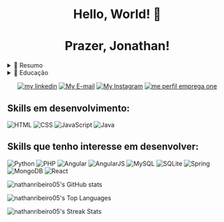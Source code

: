 <h1 align='center'> Hello, World! 👋 </h1>
<h1 align='center'> Prazer, Jonathan!</h1>

<details>
  <summary>📃 Resumo</summary>
 
 ## Sobre mim
 
 <p>
 Sou estudante de graduação em Engenharia Civil pela Universidade Católica do Salvador, onde aproveito para desenvolver minhas soft skills, como trabalho em equipe, comunicação e liderança, por exemplo. Porém venho estudando por conta própria através de cursos e bootcamps na internet com o propósito de fazer uma transição de carreira e ingressar na área tech. Atualmente meus estudos têm foco na linguagem Java (com ênfase em Programação Orientada à Objetos) e Backend, mas possuo conhecimento funcional das tecnologias JavaScript, HTML e CSS.
 </p>

- Hard Skills: Java, HTML, CSS, JavaScript, Git, Github.
  
- Soft Skills: Estudo contínuo, colaboração, capacidade de organização, fácil comunicação.
</details>

<details>
  <summary>📃 Educação</summary>
  
 ## Educação
 
 - Programa ONE, turma 5 | Abril 2023 - o momento
  
  <p>Participante da turma 5 do Programa ONE da Oracle em parceria com a Alura, no qual obtive treinamento em HTML, CSS, JavaScript e estou adquirindo mais conhecimentos e práticas em Java, SQL e Spring durante os meses do programa.</p>

  - Programa Start Capgemini | Maio 2023 - o momento
  
  <p>Participante do Programa Start da Capgemini, no qual obtive treinamento acerca dos conceitos e aplicações da Lógica de Programação e estou incrementando conhecimentos e práticas na trilha de Java, escolhida por mim após treinamento básico.</p>
  
 - Curso completo em Java - Udemy Academy | Janeiro 2023 - o momento
  
  <p>Estudos contínuos de Java através da plataforma Udemy, tendo o curso ministrado pelo professor e programador Nélio Alves.</p>
  
</details>

<div align='center'>

<a href="https://www.linkedin.com/in/jonathan-ribeiro-dev/"><img src="https://img.shields.io/badge/LinkedIn-0077B5?style=for-the-badge&logo=linkedin&logoColor=white" alt="my linkedin"></a>
<a href="mailto:jonathanribeiro05@gmail.com"><img src="https://img.shields.io/badge/Gmail-D14836?style=for-the-badge&logo=gmail&logoColor=white" alt="My E-mail"></a>
<a href="https://www.instagram.com/nathanribeiro05/"><img src="https://img.shields.io/badge/Instagram-E4405F?style=for-the-badge&logo=instagram&logoColor=white" alt="My Instagram"></a>
<a href="https://cursos.alura.com.br/emprega-one/profile/jonathanribeiro05"><img src="https://img.shields.io/badge/Perfil%20Emprega-ONE-yellow.svg" alt="me perfil emprega one"></a>

</div>

<h2> Skills em desenvolvimento: </h2>

<div>

 ![HTML](https://img.shields.io/badge/HTML5-E34F26?style=for-the-badge&logo=html5&logoColor=white)
 ![CSS](https://img.shields.io/badge/CSS3-1572B6?style=for-the-badge&logo=css3&logoColor=white)
 ![JavaScript](https://img.shields.io/badge/JavaScript-F7DF1E?style=for-the-badge&logo=javascript&logoColor=black)
 ![Java](https://img.shields.io/badge/Java-ED8B00?style=for-the-badge&logo=java&logoColor=white)

</div>

<h2> Skills que tenho interesse em desenvolver: </h2>

<div>

 ![Python](https://img.shields.io/badge/Python-14354C?style=for-the-badge&logo=python&logoColor=white)
 ![PHP](https://img.shields.io/badge/PHP-777BB4?style=for-the-badge&logo=php&logoColor=white)
 ![Angular](https://img.shields.io/badge/Angular-DD0031?style=for-the-badge&logo=angular&logoColor=white)
 ![AngularJS](https://img.shields.io/badge/AngularJS-E23237?style=for-the-badge&logo=angularjs&logoColor=white)
 ![MySQL](https://img.shields.io/badge/mysql-%2300f.svg?style=for-the-badge&logo=mysql&logoColor=white)
 ![SQLite](https://img.shields.io/badge/sqlite-%2307405e.svg?style=for-the-badge&logo=sqlite&logoColor=white)
 ![Spring](https://img.shields.io/badge/Spring-6DB33F?style=for-the-badge&logo=spring&logoColor=white)
 ![MongoDB](https://img.shields.io/badge/MongoDB-4EA94B?style=for-the-badge&logo=mongodb&logoColor=white)
 ![React](https://img.shields.io/badge/React-20232A?style=for-the-badge&logo=react&logoColor=61DAFB)
 

</div>

<div>

 ![nathanribeiro05's GitHub stats](https://github-readme-stats.vercel.app/api?username=nathanribeiro05&show_icons=true&theme=transparent)
  
![nathanribeiro05's Top Languages](https://github-readme-stats.vercel.app/api/top-langs/?username=nathanribeiro05&theme=default&show_icons=true&hide_border=true&layout=compact)
  
 ![nathanribeiro05's Streak Stats](https://github-readme-streak-stats.herokuapp.com/?user=nathanribeiro05&theme=vue-dark&hide_border=true)
</div>
